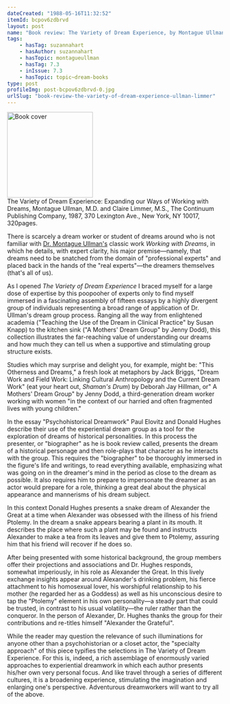 ```yaml
---
dateCreated: "1988-05-16T11:32:52"
itemId: bcpov6zdbrvd
layout: post
name: "Book review: The Variety of Dream Experience, by Montague Ullman and Claire Limmer"
tags:
    - hasTag: suzannahart
    - hasAuthor: suzannahart
    - hasTopic: montagueullman
    - hasTag: 7.3
    - inIssue: 7.3
    - hasTopic: topic~dream-books
type: post
profileImg: post-bcpov6zdbrvd-0.jpg
urlSlug: "book-review-the-variety-of-dream-experience-ullman-limmer"
---
```


<img src="../images/post-bcpov6zdbrvd-0.jpg" width="200" height="auto" alt="Book cover"/>
<!--nopreview--><div class="caption"><span>The Variety of Dream Experience: Expanding our Ways of Working with Dreams, Montague Ullman, M.D. and Claire Limmer, M.S., The Continuum Publishing Company, 1987, 370 Lexington Ave., New York, NY 10017, 320pages.</span></div><!--/nopreview-->

There is scarcely a dream worker or student of dreams around who is not familiar with [Dr. Montague Ullman's](../@montagueullman) classic work _Working with Dreams_, in which he details, with expert clarity, his major premise—namely, that dreams need to be snatched from the domain of "professional experts" and placed back in the hands of the "real experts"—the dreamers themselves (that's all of us).

As I opened _The Variety of Dream Experience_ I braced myself for a large dose of expertise by this poopooher of experts only to find myself immersed in a fascinating assembly of fifteen essays by a highly divergent group of individuals representing a broad range of application of Dr. Ullman's dream group process. Ranging all the way from enlightened academia ("Teaching the Use of the Dream in Clinical Practice" by Susan Knapp) to the kitchen sink ("A Mothers' Dream Group" by Jenny Dodd), this collection illustrates the far-reaching value of understanding our dreams and how much they can tell us when a supportive and stimulating group structure exists.

Studies which may surprise and delight you, for example, might be: "This Otherness and Dreams," a fresh look at metaphors by Jack Briggs, "Dream Work and Field Work: Linking Cultural Anthropology and the Current Dream Work" (eat your heart out, _Shaman's Drum_) by Deborah Jay Hillman, or" A Mothers' Dream Group" by Jenny Dodd, a third-generation dream worker working with women "in the context of our harried and often fragmented lives with young children."

In the essay "Psychohistorical Dreamwork" Paul Elovitz and Donald Hughes describe their use of the experiential dream group as a tool for the exploration of dreams of historical personalities. In this process the presenter, or "biographer" as he is book review called, presents the dream of a historical personage and then role-plays that character as he interacts with the group. This requires the "biographer" to be thoroughly immersed in the figure's life and writings, to read everything available, emphasizing what was going on in the dreamer's mind in the period as close to the dream as possible. It also requires him to prepare to impersonate the dreamer as an actor would prepare for a role, thinking a great deal about the physical appearance and mannerisms of his dream subject.

In this context Donald Hughes presents a snake dream of Alexander the Great at a time when Alexander was obsessed with the illness of his friend Ptolemy. In the dream a snake appears bearing a plant in its mouth. It describes the place where such a plant may be found and instructs Alexander to make a tea from its leaves and give them to Ptolemy, assuring him that his friend will recover if he does so.

After being presented with some historical background, the group members offer their projections and associations and Dr. Hughes responds, somewhat imperiously, in his role as Alexander the Great. In this lively exchange insights appear around Alexander's drinking problem, his fierce attachment to his homosexual lover, his worshipful relationship to his mother (he regarded her as a Goddess) as well as his unconscious desire to tap the "Ptolemy" element in his own personality—a steady part that could be trusted, in contrast to his usual volatility—the ruler rather than the conqueror. In the person of Alexander, Dr. Hughes thanks the group for their contributions and re-titles himself "Alexander the Grateful".

While the reader may question the relevance of such illuminations for anyone other than a psychohistorian or a closet actor, the "specialty approach" of this piece typifies the selections in The Variety of Dream Experience. For this is, indeed, a rich assemblage of enormously varied approaches to experiential dreamwork in which each author presents his/her own very personal focus. And like travel through a series of different cultures, it is a broadening experience, stimulating the imagination and enlarging one's perspective. Adventurous dreamworkers will want to try all of the above.
